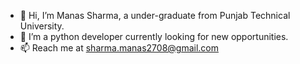 - 👋 Hi, I’m Manas Sharma, a under-graduate from Punjab Technical University.
- 👀 I’m a python developer currently looking for new opportunities.
- 📫 Reach me at sharma.manas2708@gmail.com

<!---
sharmamanas/sharmamanas is a ✨ special ✨ repository because its `README.md` (this file) appears on your GitHub profile.
You can click the Preview link to take a look at your changes.
--->
